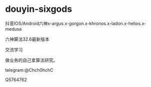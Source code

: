 # douyin-sixgods
抖音IOS/Android六神x-argus.x-gorgon.x-khronos.x-ladon.x-helios.x-medusa

六神算法32.6最新版本

交流学习

做业务的自己拿算法研究。

telegram:@Chch0hchC



Q5764762
